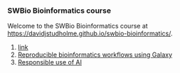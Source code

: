 ### SWBio Bioinformatics course
Welcome to the SWBio Bioinformatics course at https://davidjstudholme.github.io/swbio-bioinformatics/.


1. [link](introduction-to-bioinformatics.md)
1. [Reproducible bioinformatics workflows using Galaxy](introduction-to-galaxy.md)
1. [Responsible use of AI](responsible-use-of-ai.md)
